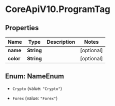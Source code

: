 # CoreApiV10.ProgramTag

## Properties
Name | Type | Description | Notes
------------ | ------------- | ------------- | -------------
**name** | **String** |  | [optional] 
**color** | **String** |  | [optional] 


<a name="NameEnum"></a>
## Enum: NameEnum


* `Crypto` (value: `"Crypto"`)

* `Forex` (value: `"Forex"`)




